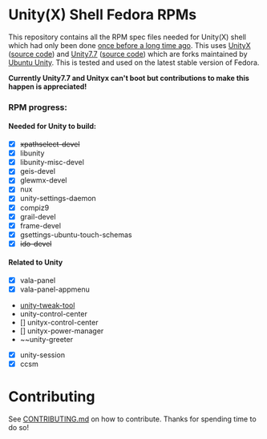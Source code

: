 # Unity(X) Shell Fedora RPMs

This repository contains all the RPM spec files needed for
Unity(X) shell which had only been done [once before a long time ago](https://github.com/chenxiaolong/Unity-for-Fedora). This uses [UnityX](https://unityd.org) ([source code](https://gitlab.com/ubuntu-unity/unity-x)) and [Unity7.7](https://unityd.org) ([source code](https://gitlab.com/ubuntu-unity/unity/unity)) which are forks maintained by [Ubuntu Unity](https://ubuntuunity.org/). This is tested and used on the latest stable version of Fedora.

**Currently Unity7.7 and Unityx can't boot but contributions to make this happen is appreciated!**

### RPM progress:
#### Needed for Unity to build:

* [X] ~~xpathselect-devel~~
* [X] libunity
* [X] libunity-misc-devel
* [X] geis-devel
* [X] glewmx-devel
* [X] nux
* [X] unity-settings-daemon
* [X] compiz9
* [X] grail-devel
* [X] frame-devel
* [X] gsettings-ubuntu-touch-schemas
* [X] ~~ido-devel~~

#### Related to Unity

* [X] vala-panel
* [X] vala-panel-appmenu
* [unity-tweak-tool](https://github.com/freyja-dev/unity-tweak-tool)
* unity-control-center
* [] unityx-control-center
* [] unityx-power-manager
* ~~unity-greeter
* [X] unity-session
* [X] ccsm

# Contributing
See [CONTRIBUTING.md](https://github.com/cat-master21/unityDE-specs/blob/main/CONTRIBUTING.md) on how to contribute.
Thanks for spending time to do so!
